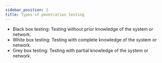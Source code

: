```yaml
---
sidebar_position: 2
title: Types of penetration testing
---
```


- Black box testing: Testing without prior knowledge of the system or network.
- White box testing: Testing with complete knowledge of the system or network.
- Grey box testing: Testing with partial knowledge of the system or network.



